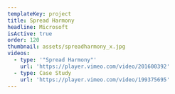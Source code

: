 ```yaml
---
templateKey: project
title: Spread Harmony
headline: Microsoft
isActive: true
order: 120
thumbnail: assets/spreadharmony_x.jpg
videos:
  - type: '"Spread Harmony"'
    url: 'https://player.vimeo.com/video/201600392'
  - type: Case Study
    url: 'https://player.vimeo.com/video/199375695'
---
```

